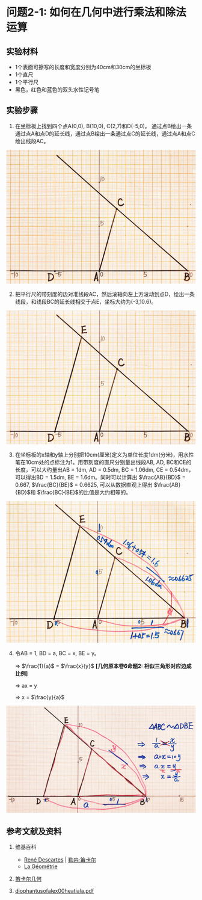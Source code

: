 # 问题2-1: 如何在几何中进行乘法和除法运算

## 实验材料

- 1个表面可擦写的长度和宽度分别为40cm和30cm的坐标板
- 1个直尺
- 1个平行尺
- 黑色，红色和蓝色的双头水性记号笔

## 实验步骤

1. 在坐标板上找到四个点A(0,0), B(10,0), C(2,7)和D(-5,0)。
通过点B绘出一条通过点A和点D的延长线，通过点B绘出一条通过点C的延长线，通过点A和点C绘出线段AC。

![](/images/函数和极限/笛卡尔的《几何》中典型的推演实验/章1/问题2-1/1a1.jpg)

2. 把平行尺的带刻度的边对准线段AC，然后滚轴向左上方滚动到点D，绘出一条线段，和线段BC的延长线相交于点E，坐标大约为(-3,10.6)。

![](/images/函数和极限/笛卡尔的《几何》中典型的推演实验/章1/问题2-1/2a1.jpg)

3. 在坐标板的x轴和y轴上分别把10cm(厘米)定义为单位长度1dm(分米)，用水性笔在10cm处的点标注为1。用带刻度的直尺分别量出线段AB, AD, BC和CE的长度，可以大约量出AB = 1dm, AD = 0.5dm, BC = 1.06dm, CE = 0.54dm，可以得出BD = 1.5dm, BE = 1.6dm。同时可以计算出 $\frac{AB}{BD}$ = 0.667,  $\frac{BC}{BE}$ = 0.6625, 可以从数据直观上得出 $\frac{AB}{BD}$和 $\frac{BC}{BE}$的比值是大约相等的。

![](/images/函数和极限/笛卡尔的《几何》中典型的推演实验/章1/问题2-1/3a1.jpg)

4. 令AB = 1, BD = a, BC = x, BE = y。 

	=> $\frac{1}{a}$ = $\frac{x}{y}$ **[几何原本卷6命题2: 相似三角形对应边成比例]**

	=> ax = y

	=> x = $\frac{y}{a}$

![](/images/函数和极限/笛卡尔的《几何》中典型的推演实验/章1/问题2-1/4a1.jpg)

## 参考文献及资料

1. 维基百科
	- [René Descartes](https://en.wikipedia.org/wiki/Ren%C3%A9_Descartes) | [勒内·笛卡尔](https://zh.wikipedia.org/wiki/勒内·笛卡尔) 
	- [La Géométrie](https://en.wikipedia.org/wiki/La_Géométrie)

2. [笛卡尔几何](https://chuangshi.qq.com/read/47785968/4) 
3. [diophantusofalex00heatiala.pdf](https://archive.org/download/diophantusofalex00heatiala/diophantusofalex00heatiala.pdf) 




